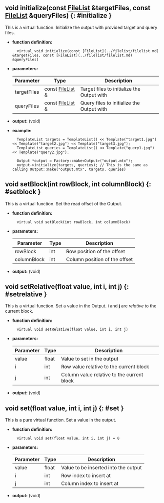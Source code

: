 ## void initialize(const [FileList](../filelist/filelist.md) &targetFiles, const [FileList](../filelist/filelist.md) &queryFiles) {: #initialize }

This is a virtual function. Initialize the output with provided target and query files.

* **function definition:**

        virtual void initialize(const [FileList](../filelist/filelist.md) &targetFiles, const [FileList](../filelist/filelist.md) &queryFiles)

* **parameters:**

    Parameter | Type | Description
    --- | --- | ---
    targetFiles | const [FileList](../filelist/filelist.md) & | Target files to initialize the Output with
    queryFiles | const [FileList](../filelist/filelist.md) & | Query files to initialize the Output with

* **output:** (void)
* **example:**

        TemplateList targets = TemplateList() << Template("target1.jpg") << Template("target2.jpg") << Template("target3.jpg");
        TemplateList queries = TemplateList() << Template("query1.jpg") << Template("query2.jpg");

        Output *output = Factory::make<Output>("output.mtx");
        output->initialize(targets, queries); // This is the same as calling Output::make("output.mtx", targets, queries)

## void setBlock(int rowBlock, int columnBlock) {: #setblock }

This is a virtual function. Set the read offset of the Output.

* **function definition:**

        virtual void setBlock(int rowBlock, int columnBlock)

* **parameters:**

    Parameter | Type | Description
    --- | --- | ---
    rowBlock | int | Row position of the offset
    columnBlock | int | Column position of the offset

* **output:** (void)

## void setRelative(float value, int i, int j) {: #setrelative }

This is a virtual function. Set a value in the Output. **i** and **j** are *relative* to the current block.

* **function definition:**

        virtual void setRelative(float value, int i, int j)

* **parameters:**

    Parameter | Type | Description
    --- | --- | ---
    value | float | Value to set in the output
    i | int | Row value relative to the current block
    j | int | Column value relative to the current block

* **output:** (void)


## void set(float value, int i, int j) {: #set }

This is a pure virtual function. Set a value in the output.

* **function definition:**

        virtual void set(float value, int i, int j) = 0

* **parameters:**

    Parameter | Type | Description
    --- | --- | ---
    value | float | Value to be inserted into the output
    i | int | Row index to insert at
    j | int | Column index to insert at

* **output:** (void)

